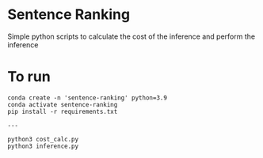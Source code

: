 # Sentence Ranking
Simple python scripts to calculate the cost of the inference and perform the inference

# To run
```
conda create -n 'sentence-ranking' python=3.9
conda activate sentence-ranking
pip install -r requirements.txt

---

python3 cost_calc.py
python3 inference.py
```